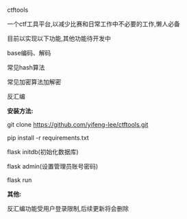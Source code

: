 ctftools

一个ctf工具平台,以减少比赛和日常工作中不必要的工作,懒人必备

目前以实现以下功能,其他功能待开发中

base编码、解码

常见hash算法

常见加密算法加解密

反汇编

**安装方法:**

<!-- python3.X 环境下 -->
git clone https://github.com/yifeng-lee/ctftools.git

pip install -r requirements.txt

flask initdb(初始化数据库)

flask admin(设置管理员账号密码)

flask run


**其他:**

反汇编功能受用户登录限制,后续更新将会删除